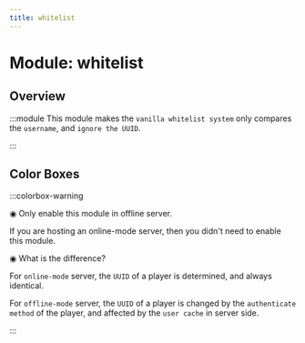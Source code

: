 ```yaml
---
title: whitelist
---
```



# Module: whitelist

## Overview
:::module
  This module makes the `vanilla whitelist system` only compares the `username`, and `ignore the UUID`.


:::
## Color Boxes

:::colorbox-warning

  ◉ Only enable this module in offline server.
  
  If you are hosting an online-mode server, then you didn't need to enable this module.
  
  
  
  ◉ What is the difference?
  
  For `online-mode` server, the `UUID` of a player is determined, and always identical.
  
  For `offline-mode` server, the `UUID` of a player is changed by the `authenticate method` of the player, and affected by the `user cache` in server side.


:::

